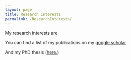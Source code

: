 ```yaml
---
layout: page
title: Research Interests
permalink: /ResearchInterests/
---
```


My research interests are

You can find a list of my publications on my [google scholar](https://scholar.google.fr/citations?user=QQtOq2EAAAAJ&hl=fr)

And my PhD thesis (<a href="https://louisebudzynski.github.io/docs/PhDThesis.pdf" target="_blank">here.</a>)
